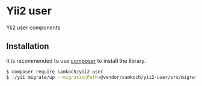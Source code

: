 Yii2 user
=========

Yii2 user components

## Installation

It is recommended to use [composer](https://getcomposer.org) to install the library.

```bash
$ composer require samkoch/yii2-user
$ ./yii migrate/up --migrationPath=@vendor/samkoch/yii2-user/src/migrations
```

